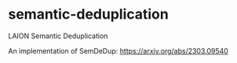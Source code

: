 # semantic-deduplication

LAION Semantic Deduplication

An implementation of SemDeDup: https://arxiv.org/abs/2303.09540
